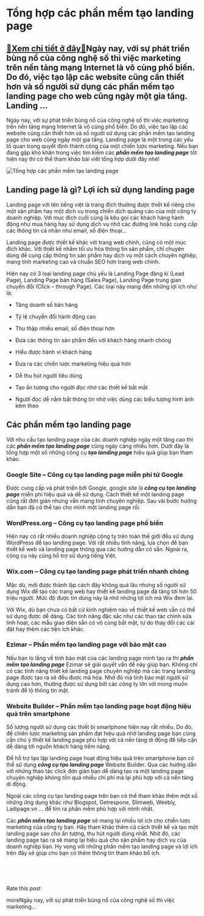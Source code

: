 Tổng hợp các phần mềm tạo landing page
======================================

[:gift:Xem chi tiết ở đây:gift:](https://hddtvn.com/tong-hop-cac-phan-mem-tao-landing-page/)Ngày nay, với sự phát triển bùng nổ của công nghệ số thì việc marketing trên nền tảng mạng Internet là vô cùng phổ biến. Do đó, việc tạo lập các website cũng cần thiết hơn và số người sử dụng các phần mềm tạo landing page cho web cũng ngày một gia tăng. Landing …
-----------------------------------------------------------------------------------------------------------------------------------------------------------------------------------------------------------------------------------------------------------------------

Ngày nay, với sự phát triển bùng nổ của công nghệ số thì việc marketing trên nền tảng mạng Internet là vô cùng phổ biến. Do đó, việc tạo lập các website cũng cần thiết hơn và số người sử dụng các phần mềm tạo landing page cho web cũng ngày một gia tăng. Landing page là một trong các yếu tố quan trọng quyết định thành công của một chiến lược marketing. Nếu bạn đang gặp khó khăn trong việc tìm kiếm các ***phần mềm tạo landing page*** tốt hiện nay thì có thể tham khảo bài viết tổng hợp dưới đây nhé!


![Tổng hợp các phần mềm tạo landing page](https://hddtvn.com/wp-content/uploads/2021/01/landing-page-a1digihub-1024x536-1-e1597047961138.jpg)


Landing page là gì? Lợi ích sử dụng landing page
------------------------------------------------


Landing page với tên tiếng việt là trang đích thường được thiết kế riêng cho một sản phẩm hay một dịch vụ trong chiến dịch quảng cáo của một công ty doanh nghiệp. Với mục đích cuối cùng là kêu gọi các khách hàng hành động như mua hàng hay sử dụng dịch vụ nhờ các đường link hoặc cung cấp các thông tin cá nhân như email, số điện thoại…


Landing page được thiết kế khác với trang web chính, cũng có một mục đích khác. Với thiết kế nhằm tối ưu hóa thông tin sản phẩm, chỉ chuyên dùng để cung cấp thông tin sản phẩm hay dịch vụ một cách chuyên nghiệp, mang tính marketing cao và chuẩn SEO hơn trang web chính.


Hiện nay có 3 loại landing page chủ yếu là Landing Page đăng kí (Lead Page), Landing Page bán hàng (Sales Page), Landing Page trung gian chuyển đổi (Click – through Page). Các loại này mang đến những lợi ích như là:




* Tăng doanh số bán hàng

* Tỷ lệ chuyển đổi hành động cao

* Thu thập nhiều email, số điện thoại hơn

* Đưa các thông tin sản phẩm đến với khách hàng nhanh chóng

* Hiểu được hành vi khách hàng

* Đưa ra các chiến lược marketing hiệu quả hơn

* Dễ thu hút người tiêu dùng

* Tạo ấn tượng cho người đọc nhờ các thiết kế bắt mắt

* Người đọc dễ nắm bắt thông tin nhờ việc dùng các biểu tượng hình ảnh kèm theo



Các phần mềm tạo landing page
-----------------------------


Với nhu cầu tạo landing page của các doanh nghiệp ngày một tăng cao thì các ***phần mềm tạo landing page*** cũng ngày càng nhiều hơn. Dưới đây là tổng hợp một số những công cụ ***tạo landing page*** hiệu quả giúp bạn tham khảo.


### Google Site – Công cụ tạo landing page miễn phí từ Google


Được cung cấp và phát triển bởi Google, google site là ***công cụ tạo landing page*** miễn phí hiệu quả và dễ sử dụng. Cách thiết kế một landing page cũng rất đơn giản nhưng vẫn mang tính chuyên nghiệp. Sau vài bước hướng dẫn bạn đã có thể tạo cho mình một landing page rồi.


### WordPress.org – Công cụ tạo landing page phổ biến


Hiện nay có rất nhiều doanh nghiệp công ty trên toàn thế giới đều sử dụng WordPress để tạo landing page. Với rất nhiều tính năng, lựa chọn để bạn thiết kế web và landing page thông qua các hướng dẫn có sẵn. Ngoài ra, công cụ này cũng hỗ trợ sử dụng tiếng Việt.


### Wix.com – Công cụ tạo landing page phát triển nhanh chóng


Mặc dù, mới được thành lập cách đây không quá lâu nhưng số người sử dụng Wix để tạo các trang web hay thiết kế landing page đã tăng tới hơn 50 triệu người. Mức độ được tin dùng này là nhờ những lợi ích mà Wix đem lại.


Với Wix, dù bạn chưa có bất cứ kinh nghiệm nào về thiết kế web vẫn có thể sử dụng được dễ dàng. Các tính năng đặc sắc như các thao tác chỉnh sửa linh hoạt, các mẫu giao diện sẵn có vô cùng bắt mặt, tự do thay đổi các cài đặt hay thêm các tiện ích khác.


### Ezimar – Phần mềm tạo landing page với bảo mật cao


Nếu bạn lo lắng về tính bảo mật của các landing page mình tạo ra thì ***phần mềm tạo landing page*** Ezimar sẽ giải quyết vấn đề này giúp bạn. Không chỉ có các tính năng thiết kế landing page chuyên nghiệp mà các trang landing page được tạo ra sẽ đều được mã hóa. Nhờ đó mà tính bảo mật người sử dụng cao hơn, thường được sử dụng bởi các công ty lớn với mong muốn tránh để lộ thông tin mật.


### Website Builder – Phần mềm tạo landing page hoạt động hiệu quả trên smartphone


Số lượng người sử dụng các thiết bị smartphone hiện nay rất nhiều. Do đó, để chiến lược marketing sản phẩm đạt hiệu quả nhờ landing page bạn cũng cần chú ý thiết kế landing page phù hợp với cả nền tảng di động để tiếp cận dễ dàng tới nguồn khách hàng tiềm năng.


Để hỗ trợ tạo lập landing page hoạt động hiệu quả trên smartphone bạn có thể sử dụng ***công cụ tạo landing page*** Website Builder. Qua các hướng dẫn với những thao tác click đơn giản bạn dễ dàng tạo ra một landing page chuyên nghiệp không tốn quá nhiều chi phí mà lại phù hợp với cả nền tảng di động.


Ngoài các công cụ tạo landing page trên bạn có thể tham khảo thêm một số những ứng dụng khác như Blogspot, Getrespone, Slimweb, Weebly, Ladipage.vn … để tìm ra phần mềm phù hợp với mình nhất.


Các ***phần mềm tạo landing page*** sẽ mang lại nhiều lợi ích cho chiến lược marketing của công ty bạn. Hãy tham khảo thêm cả cách thiết kế và tạo một landing page sao cho ấn tượng, thu hút người dùng nhất. Nhờ đó, các landing page tạo ra sẽ mang lại hiệu quả cho sản phẩm hay dịch vụ của doanh nghiệp bạn. Hy vọng với những phần mềm tạo landing page và lợi ích trên đây sẽ giúp cho bạn có thêm thông tin tham khảo bổ ích.


 


 








































Rate this post


moreNgày nay, với sự phát triển bùng nổ của công nghệ số thì việc marketing…

